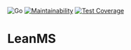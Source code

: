 ![Go](https://github.com/lean-ms/utils/workflows/Go/badge.svg) [![Maintainability](https://api.codeclimate.com/v1/badges/99535e2bfee76d7ab35b/maintainability)](https://codeclimate.com/github/lean-ms/utils/maintainability) [![Test Coverage](https://api.codeclimate.com/v1/badges/99535e2bfee76d7ab35b/test_coverage)](https://codeclimate.com/github/lean-ms/utils/test_coverage)

# LeanMS 
